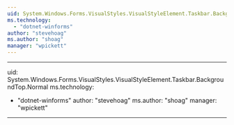 ```yaml
---
uid: System.Windows.Forms.VisualStyles.VisualStyleElement.Taskbar.BackgroundTop
ms.technology: 
  - "dotnet-winforms"
author: "stevehoag"
ms.author: "shoag"
manager: "wpickett"
---
```


---
uid: System.Windows.Forms.VisualStyles.VisualStyleElement.Taskbar.BackgroundTop.Normal
ms.technology: 
  - "dotnet-winforms"
author: "stevehoag"
ms.author: "shoag"
manager: "wpickett"
---
